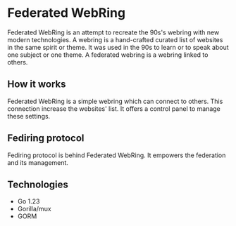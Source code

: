 # Federated WebRing

Federated WebRing is an attempt to recreate the 90s's webring with new modern technologies.
A webring is a hand-crafted curated list of websites in the same spirit or theme.
It was used in the 90s to learn or to speak about one subject or one theme.
A federated webring is a webring linked to others.

## How it works

Federated WebRing is a simple webring which can connect to others.
This connection increase the websites' list.
It offers a control panel to manage these settings.

## Fediring protocol

Fediring protocol is behind Federated WebRing.
It empowers the federation and its management.

## Technologies

- Go 1.23
- Gorilla/mux
- GORM

